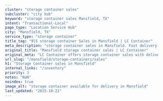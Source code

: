 ```yaml
---
cluster: "storage container sales"
subcluster: "city hub"
keyword: "storage container sales Mansfield, TX"
intent: "Transactional-Local"
page_type: "Location Service Hub"
city: "Mansfield, TX"
service_type: "storage container"
title_tag: "9l5 storage container Sales in Mansfield | LC Container"
meta_description: "storage container sales in Mansfield. Fast delivery, competitive pricing. Serving storage containers area. Quote ID: C2H. Call (214) 524-4168 for your free quote today."
original_title: "Mansfield storage container sales | LC Container"
original_meta: "LC Container offers storage container sales with delivery in Mansfield, TX. Local. Fast quotes. Since 2003."
url_slug: "/mansfield/storage-containers/sales"
h1: "Storage Container sales in Mansfield"
internal_links: "/inventory"
priority: 3
notes: "NaN"
noindex: true
image_alt: "storage container available for delivery in Mansfield"
last_updated: "2025-10-21"
---
```


<!-- TODO: Add unique city/inventory copy, images, and internal links here. -->
